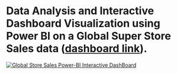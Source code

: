 # Data Analysis and Interactive Dashboard Visualization using Power BI on a Global Super Store Sales data ([dashboard link](https://app.powerbi.com/links/jPRqYBTnxi?ctid=a36450eb-db06-42a7-8d1b-026719f701e3&pbi_source=linkShare)).
[![Global Store Sales Power-BI Interactive DashBoard](GlobalStore_SalesAnalysis_PowerBI.png)](GlobalStore_SalesAnalysis_PowerBI.pdf)